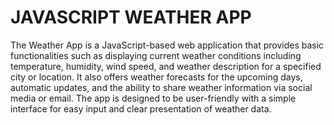 # JAVASCRIPT WEATHER APP
The Weather App is a JavaScript-based web application that provides basic functionalities such as displaying current weather conditions including temperature, humidity, wind speed, and weather description for a specified city or location. It also offers weather forecasts for the upcoming days, automatic updates, and the ability to share weather information via social media or email. The app is designed to be user-friendly with a simple interface for easy input and clear presentation of weather data.